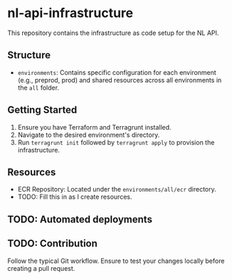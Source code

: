 # nl-api-infrastructure

This repository contains the infrastructure as code setup for the NL API.

## Structure

- `environments`: Contains specific configuration for each environment (e.g., preprod, prod) and shared resources across all environments in the `all` folder.

## Getting Started

1. Ensure you have Terraform and Terragrunt installed.
2. Navigate to the desired environment's directory.
3. Run `terragrunt init` followed by `terragrunt apply` to provision the infrastructure.

## Resources

- ECR Repository: Located under the `environments/all/ecr` directory.
- TODO: Fill this in as I create resources.

## TODO: Automated deployments

## TODO: Contribution

Follow the typical Git workflow. Ensure to test your changes locally before creating a pull request.
